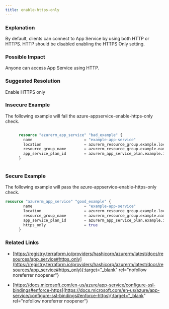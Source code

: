 ```yaml
---
title: enable-https-only
---
```


### Explanation

By default, clients can connect to App Service by using both HTTP or HTTPS. HTTP should be disabled enabling the HTTPS Only setting.

### Possible Impact
Anyone can access App Service using HTTP.

### Suggested Resolution
Enable HTTPS only


### Insecure Example

The following example will fail the azure-appservice-enable-https-only check.

```terraform

      resource "azurerm_app_service" "bad_example" {
        name                       = "example-app-service"
        location                   = azurerm_resource_group.example.location
        resource_group_name        = azurerm_resource_group.example.name
        app_service_plan_id        = azurerm_app_service_plan.example.id
      }
      
```



### Secure Example

The following example will pass the azure-appservice-enable-https-only check.

```terraform
resource "azurerm_app_service" "good_example" {
        name                       = "example-app-service"
        location                   = azurerm_resource_group.example.location
        resource_group_name        = azurerm_resource_group.example.name
        app_service_plan_id        = azurerm_app_service_plan.example.id
        https_only                 = true
      }
```




### Related Links


- [https://registry.terraform.io/providers/hashicorp/azurerm/latest/docs/resources/app_service#https_only](https://registry.terraform.io/providers/hashicorp/azurerm/latest/docs/resources/app_service#https_only){:target="_blank" rel="nofollow noreferrer noopener"}

- [https://docs.microsoft.com/en-us/azure/app-service/configure-ssl-bindings#enforce-https](https://docs.microsoft.com/en-us/azure/app-service/configure-ssl-bindings#enforce-https){:target="_blank" rel="nofollow noreferrer noopener"}


